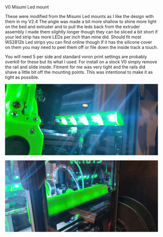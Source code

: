 V0 Misumi Led mount

These were modified from the Misumi Led mounts as I like the design with them in my V2.4 The angle was made a bit more shallow to shine more light on the bed and extruder and to pull the leds back from the extruder assembly I made them slightly longer though they can be sliced a bit short if your led strip has more LEDs per inch than mine did. Should fit most WS2812b Led strips you can find online though If it has the silicone cover on them you may need to peel them off or file down the inside track a touch.

You will need 5 per side and standard voron print settings are probably overkill for these but its what I used. For install on a stock V0 simply remove the rail and slide inside. Fitment for me was very tight and the rails did shave a little bit off the mounting points. This was intentional to make it as tight as possible.

![Alt text](https://github.com/GearNut/VoronUsers/blob/master/printer_mods/Gearnut/V0%20Misumi%20Led%20mount/20220813_184947.jpg)

![Alt text](https://github.com/GearNut/VoronUsers/blob/master/printer_mods/Gearnut/V0%20Misumi%20Led%20mount/20220813_184942.jpg)
